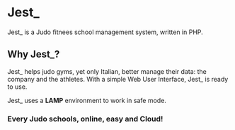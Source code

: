 # Jest_
Jest_ is a Judo fitnees school management system, written in PHP.

## Why Jest_?
Jest_ helps judo gyms, yet only Italian, better manage their data: the company and the athletes. 
With a simple Web User Interface, Jest_ is ready to use.

Jest_ uses a **LAMP** environment to work in safe mode.

### Every Judo schools, online, easy and Cloud!
